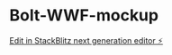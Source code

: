 # Bolt-WWF-mockup

[Edit in StackBlitz next generation editor ⚡️](https://stackblitz.com/~/github.com/Algarand/Bolt-WWF-mockup)